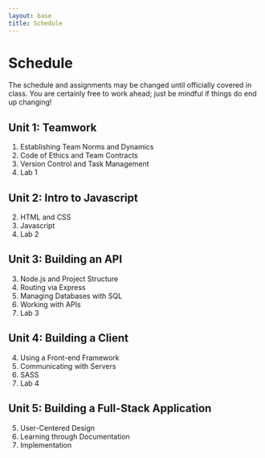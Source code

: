 ```yaml
---
layout: base
title: Schedule
---
```

# Schedule
The schedule and assignments may be changed until officially covered in class. You are certainly free to work ahead; just be mindful if things do end up changing!

## Unit 1: Teamwork
  1. Establishing Team Norms and Dynamics
  1. Code of Ethics and Team Contracts
  1. Version Control and Task Management
  1. Lab 1

## Unit 2: Intro to Javascript
  2. HTML and CSS
  2. Javascript
  2. Lab 2

## Unit 3: Building an API
  3. Node.js and Project Structure
  3. Routing via Express
  3. Managing Databases with SQL
  3. Working with APIs
  3. Lab 3

## Unit 4: Building a Client
  4. Using a Front-end Framework
  4. Communicating with Servers
  4. SASS
  4. Lab 4

## Unit 5: Building a Full-Stack Application
  5. User-Centered Design
  5. Learning through Documentation
  5. Implementation

